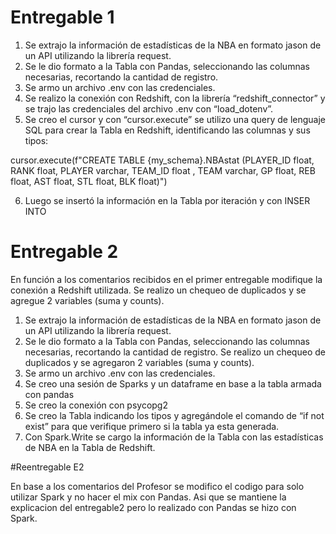 # Entregable 1

1)	Se extrajo la información de estadísticas de la NBA en formato jason de un API utilizando la librería request.
2)	Se le dio formato a la Tabla con Pandas, seleccionando las columnas necesarias, recortando la cantidad de registro.
3)	Se armo un archivo .env con las credenciales.
4)	Se realizo la conexión con Redshift, con la librería “redshift_connector” y se trajo las credenciales del archivo .env con “load_dotenv”.
5)	Se creo el cursor y con “cursor.execute” se utilizo una query de lenguaje SQL para crear la Tabla en Redshift, identificando las columnas y sus tipos:

cursor.execute(f"CREATE TABLE {my_schema}.NBAstat (PLAYER_ID float, RANK float, PLAYER varchar, TEAM_ID float , TEAM varchar, GP float, REB float, AST float, STL float, BLK float)")

6)	Luego se insertó la información en la Tabla por iteración y con INSER INTO

# Entregable 2

En función a los comentarios recibidos en el primer entregable modifique la conexión a Redshift utilizada. Se realizo un chequeo de duplicados y se agregue 2 variables (suma y counts).
1)	Se extrajo la información de estadísticas de la NBA en formato jason de un API utilizando la librería request.
2)	Se le dio formato a la Tabla con Pandas, seleccionando las columnas necesarias, recortando la cantidad de registro.
Se realizo un chequeo de duplicados y se agregaron 2 variables (suma y counts).
3)	Se armo un archivo .env con las credenciales.
4)	Se creo una sesión de Sparks y un dataframe en base a la tabla armada con pandas
5)	Se creo la conexión con psycopg2
6)	Se creo la Tabla indicando los tipos y agregándole el comando de “if not exist” para que verifique primero si la tabla ya esta generada.
7)	Con Spark.Write se cargo la información de la Tabla con las estadísticas de NBA en la Tabla de Redshift.

#Reentregable E2

En base a los comentarios del Profesor se modifico el codigo para solo utilizar Spark y no hacer el mix con Pandas. Asi que se mantiene la explicacion del entregable2 pero lo realizado con Pandas se hizo con Spark.




